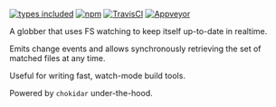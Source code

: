 [![types included](https://img.shields.io/badge/types-included-green.svg)](#typescript-declarations)
[![npm](https://img.shields.io/npm/v/liveglob.svg)](https://npmjs.com/package//liveglob)
[![TravisCI](https://img.shields.io/travis/cspotcode/liveglob.svg)](https://travis-ci.org/cspotcode/liveglob)
[![Appveyor](https://img.shields.io/appveyor/ci/cspotcode/liveglob.svg)](https://ci.appveyor.com/project/cspotcode/liveglob)

A globber that uses FS watching to keep itself up-to-date in realtime.

Emits change events and allows synchronously retrieving the set of matched files at any time.

Useful for writing fast, watch-mode build tools.

Powered by `chokidar` under-the-hood.
